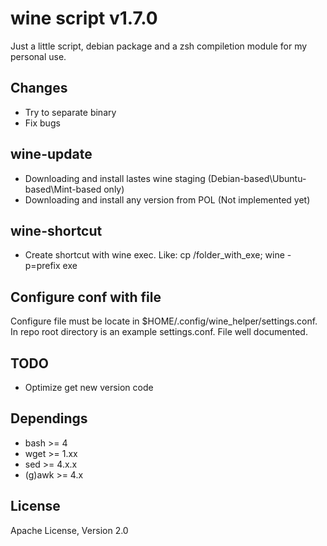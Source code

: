 # wine script v1.7.0

Just a little script, debian package and a zsh compiletion module for my personal use.

## Changes
- Try to separate binary
- Fix bugs

## wine-update
- Downloading and install lastes wine staging (Debian-based\Ubuntu-based\Mint-based only)
- Downloading and install any version from POL (Not implemented yet)

## wine-shortcut
- Create shortcut with wine exec. Like:
cp /folder_with_exe; wine -p=prefix exe

## Configure conf with file
Configure file must be locate in $HOME/.config/wine_helper/settings.conf. In repo root directory is an example settings.conf. File well documented.

## TODO
- Optimize get new version code

## Dependings
- bash >= 4
- wget >= 1.xx
- sed >= 4.x.x
- (g)awk >= 4.x

## License
Apache License, Version 2.0
